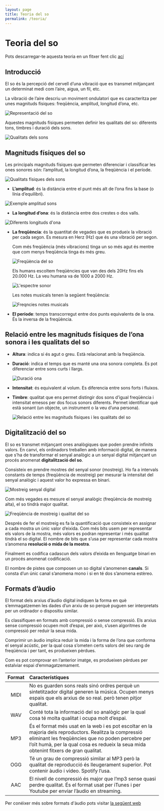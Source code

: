 ```yaml
---
layout: page
title: Teoria del so
permalink: /teoria/
---
```


# Teoria del so

Pots descarregar-te aquesta teoria en un fitxer fent clic [ací]({{site.url}}/download/so.pdf)

## Introducció
El so és la percepció del cervell d’una vibració que es transmet mitjançant un determinat medi com l’aire, aigua, un fil, etc.

La vibració de l’aire descriu un moviment ondulatori que es caracteritza per unes magnituds físiques: freqüència, amplitud, longitud d’ona, etc.

![Representació del so](/resources/unitat1/imatge1.png)

Aquestes magnituds físiques permeten definir les qualitats del so: diferents tons, timbres i duració dels sons.


![Qualitats dels sons](/resources/unitat1/imatge2.png)

## Magnituds físiques del so
Les principals magnituds físiques que permeten diferenciar i classificar les ones sonores són: l’amplitud, la longitud d’ona, la freqüència i el període.

![Qualitats físiques dels sons](/resources/unitat1/imatge3.png)


* **L’amplitud**: és la distància entre el punt més alt de l’ona fins la base (o línia d’equilibri).

![Exemple amplitud sons](/resources/unitat1/imatge4.png)
* **La longitud d’ona**: és la distància entre dos crestes o dos valls.

![Diferents longituds d'ona](/resources/unitat1/imatge5.png)

* **La freqüència**: és la quantitat de vegades que es produeix la vibració per cada segon. Es mesura en Herz (Hz) que és una vibració per segon.

    Com més freqüència (més vibracions) tinga un so més agut és mentre que com menys freqüència tinga és més greu.

    ![Freqüència del so](/resources/unitat1/imatge6.png)

    Els humans escoltem freqüències que van des dels 20Hz fins els 20.000 Hz. La veu humana va de 1000 a 2000 Hz.

    ![L'espectre sonor](/resources/unitat1/imatge7.png)

    Les notes musicals tenen la següent freqüència:

    ![Freqncies notes musicals](/resources/unitat1/imatge8.png)


* **El període**: temps transcorregut entre dos punts equivalents de la ona. És la inversa de la freqüència.

## Relació entre les magnituds físiques de l’ona sonora i les qualitats del so
* **Altura**: indica si és agut o greu. Està relacionat amb la freqüència.
* **Duració**: indica el temps que es manté una ona sonora completa. Es pot diferenciar entre sons curts i llargs.

  ![Duració ona](/resources/unitat1/imatge10.png)

* **Intensitat**: és equivalent al volum. Es diferencia entre sons forts i fluixos.
* **Timbre**: qualitat que ens permet distingir dos sons d’igual freqüència i intensitat emesos per dos focus sonors diferents. Permet identificar què està sonant (un objecte, un instrument o la veu d’una persona).

    ![Relació entre les magnituds físiques i les qualitats del so](/resources/unitat1/imatge9.png)

## Digitalització del so
El so es transmet mitjançant ones analògiques que poden prendre infinits valors. En canvi, els ordinadors treballen amb informació digital, de manera que s’ha de transformar el senyal analògic a un senyal digital mitjançant un procés anomenat **digitalització del so**.

Consisteix en prendre mostres del senyal sonor (mostreig). Ho fa a intervals constants de temps (freqüència de mostreig) per mesurar la intensitat del senyal analògic i aquest valor ho expressa en binari.

![Mostreig senyal digital](/resources/unitat1/imatge11.png)

Com més vegades es mesure el senyal analògic (freqüència de mostreig alta), el so tindrà major qualitat.

![Freqüència de mostreig i qualitat del so](/resources/unitat1/imatge12.png)

Després de fer el mostreig es fa la quantificació que consisteix en assignar a cada mostra un únic valor d’eixida. Com més bits usem per representar els valors de la mostra, més valors es podran representar i més qualitat tindrà el so digital. El nombre de bits que s’usa per representar cada mostra s’anomena **resolució o mida de la mostra**.

Finalment es codifica cadascun dels valors d’eixida en llenguatge binari en un procés anomenat codificació.

El nombre de pistes que composen un so digital s’anomenen **canals**. Si consta d’un únic canal s’anomena mono i si en té dos s’anomena estèreo.


## Formats d’àudio
El format dels arxius d’àudio digital indiquen la forma en què s’emmagatzemen les dades d’un arxiu de so perquè puguen ser interpretats per un ordinador o dispositiu similar.

Es classifiquen en formats amb compressió o sense compressió. Els arxius sense compressió ocupen molt d’espai, per això, s’usen algoritmes de compressió per reduir la seua mida.

Comprimir un àudio implica reduir la mida i la forma de l’ona que conforma el senyal acústic, per la qual cosa s’ometen certs valors del seu rang de freqüència i per tant, es produeixen pèrdues.


Com es pot comprovar en l’anterior imatge, es produeixen pèrdues per estalviar espai d’emmagatzemament.

| Format | Característiques |
| :--: | :-- |
| MIDI   | No es guarden sons reals sinó ordres perquè un sintetitzador digital generen la música. Ocupen menys espais que els arxius de so real. però tenen pitjor qualitat. |
| WAV  | Conté tota la informació del so analògic per la qual cosa té molta qualitat i ocupa molt d’espai.|
| MP3 | És el format més usat en la web i es pot escoltar en la majoria dels reproductors. Realitza la compressió eliminant les freqüències que no poden percebre per l’oït humà, per la qual cosa es redueix la seua mida obtenint fitxers de gran qualitat. |
| OGG | Té un grau de compressió similar al MP3 però la qualitat de reproducció és lleugerament superior. Pot contenir àudio i vídeo. Spotify l’usa. |
| AAC | El nivell de compressió és major que l’mp3 sense quasi perdre qualitat. És el format usat per iTunes i per Youtube per enviar l’àudio en streaming. |

Per conéixer més sobre formats d'àudio pots visitar [la següent web](https://www.culturasonora.es/blog/formatos-de-audio/)
